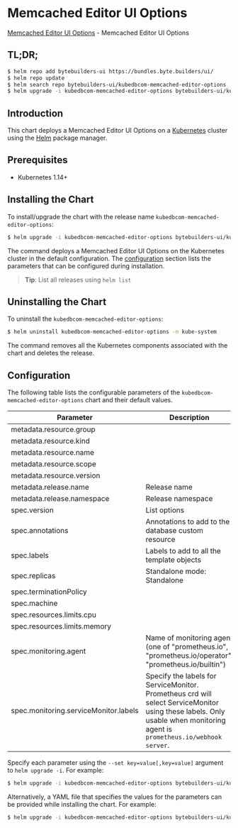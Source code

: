 # Memcached Editor UI Options

[Memcached Editor UI Options](https://byte.builders) - Memcached Editor UI Options

## TL;DR;

```bash
$ helm repo add bytebuilders-ui https://bundles.byte.builders/ui/
$ helm repo update
$ helm search repo bytebuilders-ui/kubedbcom-memcached-editor-options --version=v0.4.3
$ helm upgrade -i kubedbcom-memcached-editor-options bytebuilders-ui/kubedbcom-memcached-editor-options -n kube-system --create-namespace --version=v0.4.3
```

## Introduction

This chart deploys a Memcached Editor UI Options on a [Kubernetes](http://kubernetes.io) cluster using the [Helm](https://helm.sh) package manager.

## Prerequisites

- Kubernetes 1.14+

## Installing the Chart

To install/upgrade the chart with the release name `kubedbcom-memcached-editor-options`:

```bash
$ helm upgrade -i kubedbcom-memcached-editor-options bytebuilders-ui/kubedbcom-memcached-editor-options -n kube-system --create-namespace --version=v0.4.3
```

The command deploys a Memcached Editor UI Options on the Kubernetes cluster in the default configuration. The [configuration](#configuration) section lists the parameters that can be configured during installation.

> **Tip**: List all releases using `helm list`

## Uninstalling the Chart

To uninstall the `kubedbcom-memcached-editor-options`:

```bash
$ helm uninstall kubedbcom-memcached-editor-options -n kube-system
```

The command removes all the Kubernetes components associated with the chart and deletes the release.

## Configuration

The following table lists the configurable parameters of the `kubedbcom-memcached-editor-options` chart and their default values.

|               Parameter               |                                                                                Description                                                                                |                     Default                      |
|---------------------------------------|---------------------------------------------------------------------------------------------------------------------------------------------------------------------------|--------------------------------------------------|
| metadata.resource.group               |                                                                                                                                                                           | <code>kubedb.com</code>                          |
| metadata.resource.kind                |                                                                                                                                                                           | <code>Memcached</code>                           |
| metadata.resource.name                |                                                                                                                                                                           | <code>memcacheds</code>                          |
| metadata.resource.scope               |                                                                                                                                                                           | <code>Namespaced</code>                          |
| metadata.resource.version             |                                                                                                                                                                           | <code>v1alpha2</code>                            |
| metadata.release.name                 | Release name                                                                                                                                                              | <code>""</code>                                  |
| metadata.release.namespace            | Release namespace                                                                                                                                                         | <code>""</code>                                  |
| spec.version                          | List options                                                                                                                                                              | <code>1.5.4-v1</code>                            |
| spec.annotations                      | Annotations to add to the database custom resource                                                                                                                        | <code>{}</code>                                  |
| spec.labels                           | Labels to add to all the template objects                                                                                                                                 | <code>{}</code>                                  |
| spec.replicas                         | Standalone mode: Standalone                                                                                                                                               | <code>1</code>                                   |
| spec.terminationPolicy                |                                                                                                                                                                           | <code>WipeOut</code>                             |
| spec.machine                          |                                                                                                                                                                           | <code>""</code>                                  |
| spec.resources.limits.cpu             |                                                                                                                                                                           | <code>500m</code>                                |
| spec.resources.limits.memory          |                                                                                                                                                                           | <code>1Gi</code>                                 |
| spec.monitoring.agent                 | Name of monitoring agent (one of "prometheus.io", "prometheus.io/operator", "prometheus.io/builtin")                                                                      | <code>prometheus.io/operator</code>              |
| spec.monitoring.serviceMonitor.labels | Specify the labels for ServiceMonitor. Prometheus crd will select ServiceMonitor using these labels. Only usable when monitoring agent is `prometheus.io/webhook server`. | <code>{"release":"kube-prometheus-stack"}</code> |


Specify each parameter using the `--set key=value[,key=value]` argument to `helm upgrade -i`. For example:

```bash
$ helm upgrade -i kubedbcom-memcached-editor-options bytebuilders-ui/kubedbcom-memcached-editor-options -n kube-system --create-namespace --version=v0.4.3 --set metadata.resource.group=kubedb.com
```

Alternatively, a YAML file that specifies the values for the parameters can be provided while
installing the chart. For example:

```bash
$ helm upgrade -i kubedbcom-memcached-editor-options bytebuilders-ui/kubedbcom-memcached-editor-options -n kube-system --create-namespace --version=v0.4.3 --values values.yaml
```
